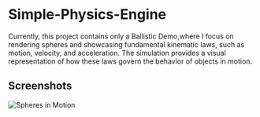 # Simple-Physics-Engine

Currently, this project contains only a Ballistic Demo,where I focus on rendering spheres and showcasing fundamental kinematic laws, such as motion, velocity, and acceleration. 
The simulation provides a visual representation of how these laws govern the behavior of objects in motion.

## Screenshots

![Spheres in Motion](https://github.com/jeanedit/Simple-Physics-Engine/tree/main/Demos/res/pics/Capture.JPG)

